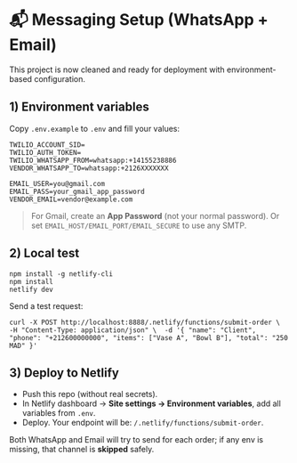 # 📬 Messaging Setup (WhatsApp + Email)

This project is now cleaned and ready for deployment with environment-based configuration.

## 1) Environment variables
Copy `.env.example` to `.env` and fill your values:

```
TWILIO_ACCOUNT_SID=
TWILIO_AUTH_TOKEN=
TWILIO_WHATSAPP_FROM=whatsapp:+14155238886
VENDOR_WHATSAPP_TO=whatsapp:+2126XXXXXXX

EMAIL_USER=you@gmail.com
EMAIL_PASS=your_gmail_app_password
VENDOR_EMAIL=vendor@example.com
```

> For Gmail, create an **App Password** (not your normal password). Or set `EMAIL_HOST/EMAIL_PORT/EMAIL_SECURE` to use any SMTP.

## 2) Local test
```
npm install -g netlify-cli
npm install
netlify dev
```

Send a test request:
```
curl -X POST http://localhost:8888/.netlify/functions/submit-order \  -H "Content-Type: application/json" \  -d '{ "name": "Client", "phone": "+212600000000", "items": ["Vase A", "Bowl B"], "total": "250 MAD" }'
```

## 3) Deploy to Netlify
- Push this repo (without real secrets).
- In Netlify dashboard → **Site settings → Environment variables**, add all variables from `.env`.
- Deploy. Your endpoint will be: `/.netlify/functions/submit-order`.

Both WhatsApp and Email will try to send for each order; if any env is missing, that channel is **skipped** safely.
